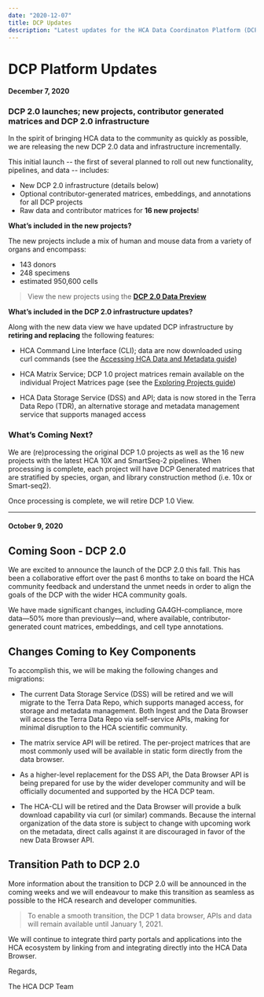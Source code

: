 ```yaml
---
date: "2020-12-07"
title: DCP Updates
description: "Latest updates for the HCA Data Coordinaton Platform (DCP)."
---
```


# DCP Platform Updates

#### December 7, 2020

### DCP 2.0 launches; new projects, contributor generated matrices and DCP 2.0 infrastructure

In the spirit of bringing HCA data to the community as quickly as possible, we are releasing the new DCP 2.0 data and infrastructure incrementally. 

This initial launch -- the first of several planned to roll out new functionality, pipelines, and data -- includes: 
* New DCP 2.0 infrastructure (details below)
* Optional contributor-generated matrices, embeddings, and annotations for all DCP projects
* Raw data and contributor matrices for **16 new projects**!  

**What’s included in the new projects?**

The new projects include a mix of human and mouse data from a variety of organs and encompass:
* 143 donors
* 248 specimens
* estimated 950,600 cells

> View the new projects using the **[DCP 2.0 Data Preview](/what-is-the-dcp-20-data-preview)**

**What’s included in the DCP 2.0 infrastructure updates?**

Along with the new data view we have updated DCP infrastructure by **retiring and replacing** the following features:

* HCA Command Line Interface (CLI); data are now downloaded using curl commands (see the [Accessing HCA Data and Metadata guide](/guides/quick-start-guide)) 


* HCA Matrix Service; DCP 1.0 project matrices remain available on the individual Project Matrices page (see the [Exploring Projects guide](/guides))


* HCA Data Storage Service (DSS) and API;  data is now stored in the Terra Data Repo (TDR), an alternative storage and metadata management service that supports managed access

### What’s Coming Next?

We are (re)processing the original DCP 1.0 projects as well as the 16 new projects with the latest HCA 10X and SmartSeq-2 pipelines. When processing is complete, each project will have DCP Generated matrices that are stratified by species, organ, and library construction method (i.e. 10x or Smart-seq2).

Once processing is complete, we will retire DCP 1.0 View. 

---

#### October 9, 2020
## Coming Soon - DCP 2.0

We are excited to announce the launch of the DCP 2.0 this fall. This has been a collaborative effort over the past 6 months to take on board the HCA community feedback and understand the unmet needs in order to align the goals of the DCP with the wider HCA community goals.

We have made significant changes, including GA4GH-compliance, more data—50% more than previously—and, where available, contributor-generated count matrices, embeddings, and cell type annotations.

## Changes Coming to Key Components


To accomplish this, we will be making the following changes and migrations:
 
* The current Data Storage Service (DSS) will be retired and we will migrate to the Terra Data Repo, which supports managed access, for storage and metadata management. Both Ingest and the Data Browser will access the Terra Data Repo via self-service APIs, making for minimal disruption to the HCA scientific community.


* The matrix service API will be retired.  The per-project matrices that are most commonly used will be available in static form directly from the data browser.

* As a higher-level replacement for the DSS API, the Data Browser API is being prepared for use by the wider developer community and will be officially documented and supported by the HCA DCP team.
 
* The HCA-CLI will be retired and the Data Browser will provide a bulk download capability via curl (or similar) commands.  Because the internal organization of the data store is subject to change with upcoming work on the metadata, direct calls against it are discouraged in favor of the new Data Browser API.


## Transition Path to DCP 2.0

More information about the transition to DCP 2.0 will be announced in the coming weeks and we will endeavour to make this transition as seamless as possible to the HCA research and developer communities.

> To enable a smooth transition, the DCP 1 data browser, APIs and data will remain available until January 1, 2021. 

We will continue to integrate third party portals and applications into the HCA ecosystem by linking from and integrating directly into the HCA Data Browser.  
 
Regards,

The HCA DCP Team


